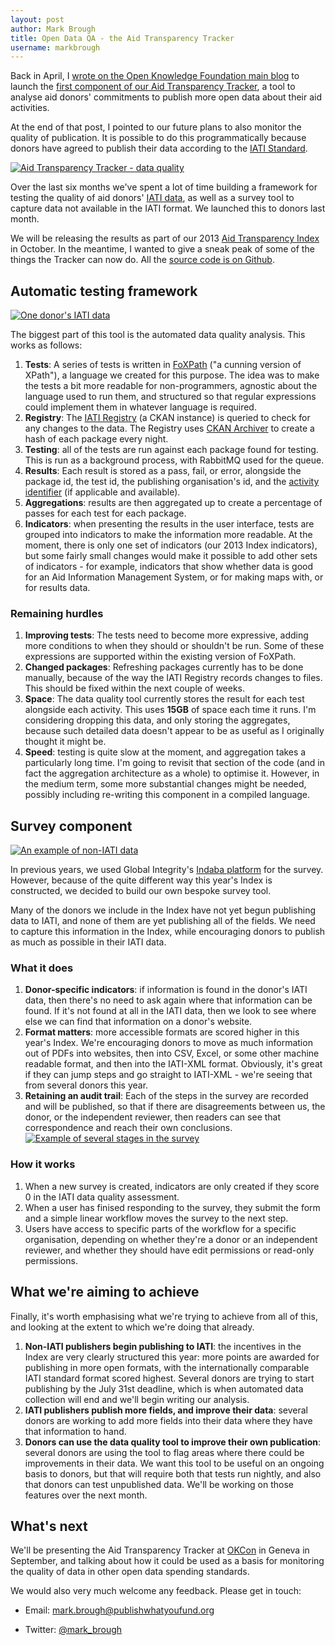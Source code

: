 ```yaml
---
layout: post
author: Mark Brough
title: Open Data QA - the Aid Transparency Tracker
username: markbrough
---
```


Back in April, I [wrote on the Open Knowledge Foundation main blog](http://blog.okfn.org/2013/03/13/launching-the-aid-transparency-tracker/) to launch the [first component of our Aid Transparency Tracker](http://tracker.publishwhatyoufund.org/plan/), a tool to analyse aid donors' commitments to publish more open data about their aid activities.

At the end of that post, I pointed to our future plans to also monitor the quality of publication. It is possible to do this programmatically because donors have agreed to publish their data according to the [IATI Standard](http://iatistandard.org).

[![Aid Transparency Tracker - data quality](http://publishwhatyoufund.org/files/tracker-frontpage-small.png)][1]

Over the last six months we've spent a lot of time building a framework for testing the quality of aid donors' [IATI data](http://iatiregistry.org), as well as a survey tool to capture data not available in the IATI format. We launched this to donors last month.

We will be releasing the results as part of our 2013 [Aid Transparency Index](http://publishwhatyoufund.org/index) in October. In the meantime, I wanted to give a sneak peak of some of the things the Tracker can now do. All the [source code is on Github](https://github.com/markbrough/IATI-Data-Quality).

## Automatic testing framework

[![One donor's IATI data](http://publishwhatyoufund.org/files/tracker-iati-small.png)][2]

The biggest part of this tool is the automated data quality analysis. This works as follows:

1. **Tests**: A series of tests is written in [FoXPath](https://github.com/mk270/foxpath-tools) ("a cunning version of XPath"), a language we created for this purpose. The idea was to make the tests a bit more readable for non-programmers, agnostic about the language used to run them, and structured so that regular expressions could implement them in whatever language is required.
2. **Registry**: The [IATI Registry](http://iatiregistry.org) (a CKAN instance) is queried to check for any changes to the data. The Registry uses [CKAN Archiver](https://github.com/okfn/ckanext-archiver) to create a hash of each package every night.
3. **Testing**: all of the tests are run against each package found for testing. This is run as a background process, with RabbitMQ used for the queue. 
4. **Results**: Each result is stored as a pass, fail, or error, alongside the package id, the test id, the publishing organisation's id, and the [activity identifier](http://iatistandard.org/activities-standard/iati-identifier) (if applicable and available).
5. **Aggregations**: results are then aggregated up to create a percentage of passes for each test for each package.
6. **Indicators**: when presenting the results in the user interface, tests are grouped into indicators to make the information more readable. At the moment, there is only one set of indicators (our 2013 Index indicators), but some fairly small changes would make it possible to add other sets of indicators - for example, indicators that show whether data is good for an Aid Information Management System, or for making maps with, or for results data.

### Remaining hurdles

1. **Improving tests**: The tests need to become more expressive, adding more conditions to when they should or shouldn't be run. Some of these expressions are supported within the existing version of FoXPath.
2. **Changed packages**: Refreshing packages currently has to be done manually, because of the way the IATI Registry records changes to files. This should be fixed within the next couple of weeks.
3. **Space**: The data quality tool currently stores the result for each test alongside each activity. This uses **15GB** of space each time it runs. I'm considering dropping this data, and only storing the aggregates, because such detailed data doesn't appear to be as useful as I originally thought it might be.
4. **Speed**: testing is quite slow at the moment, and aggregation takes a particularly long time. I'm going to revisit that section of the code (and in fact the aggregation architecture as a whole) to optimise it. However, in the medium term, some more substantial changes might be needed, possibly including re-writing this component in a compiled language.

## Survey component

[![An example of non-IATI data](http://publishwhatyoufund.org/files/tracker-other-small.png)][3]

In previous years, we used Global Integrity's [Indaba platform](http://getindaba.org) for the survey. However, because of the quite different way this year's Index is constructed, we decided to build our own bespoke survey tool.

Many of the donors we include in the Index have not yet begun publishing data to IATI, and none of them are yet publishing all of the fields. We need to capture this information in the Index, while encouraging donors to publish as much as possible in their IATI data.

### What it does

1. **Donor-specific indicators**: if information is found in the donor's IATI data, then there's no need to ask again where that information can be found. If it's not found at all in the IATI data, then we look to see where else we can find that information on a donor's website.
2. **Format matters**: more accessible formats are scored higher in this year's Index. We're encouraging donors to move as much information out of PDFs into websites, then into CSV, Excel, or some other machine readable format, and then into the IATI-XML format. Obviously, it's great if they can jump steps and go straight to IATI-XML - we're seeing that from several donors this year.
3. **Retaining an audit trail**: Each of the steps in the survey are recorded and will be published, so that if there are disagreements between us, the donor, or the independent reviewer, then readers can see that correspondence and reach their own conclusions. 
[![Example of several stages in the survey](http://publishwhatyoufund.org/files/tracker-survey-small.png)][4]

### How it works

1. When a new survey is created, indicators are only created if they score 0 in the IATI data quality assessment.
2. When a user has finised responding to the survey, they submit the form and a simple linear workflow moves the survey to the next step.
3. Users have access to specific parts of the workflow for a specific organisation, depending on whether they're a donor or an independent reviewer, and whether they should have edit permissions or read-only permissions.

## What we're aiming to achieve
Finally, it's worth emphasising what we're trying to achieve from all of this, and looking at the extent to which we're doing that already.

1. **Non-IATI publishers begin publishing to IATI**: the incentives in the Index are very clearly structured this year: more points are awarded for publishing in more open formats, with the internationally comparable IATI standard format scored highest. Several donors are trying to start publishing by the July 31st deadline, which is when automated data collection will end and we'll begin writing our analysis.
2. **IATI publishers publish more fields, and improve their data**: several donors are working to add more fields into their data where they have that information to hand.
3. **Donors can use the data quality tool to improve their own publication**: several donors are using the tool to flag areas where there could be improvements in their data. We want this tool to be useful on an ongoing basis to donors, but that will require both that tests run nightly, and also that donors can test unpublished data. We'll be working on those features over the next month.

## What's next
We'll be presenting the Aid Transparency Tracker at [OKCon](http://okcon.org) in Geneva in September, and talking about how it could be used as a basis for monitoring the quality of data in other open data spending standards.

We would also very much welcome any feedback. Please get in touch:

* Email: mark.brough@publishwhatyoufund.org
* Twitter: [@mark_brough](http://twitter.com/mark_brough)

  [1]: http://publishwhatyoufund.org/files/tracker-frontpage.png
  [2]: http://publishwhatyoufund.org/files/tracker-iati.png
  [3]: http://publishwhatyoufund.org/files/tracker-other.png
  [4]: http://publishwhatyoufund.org/files/tracker-survey.png
